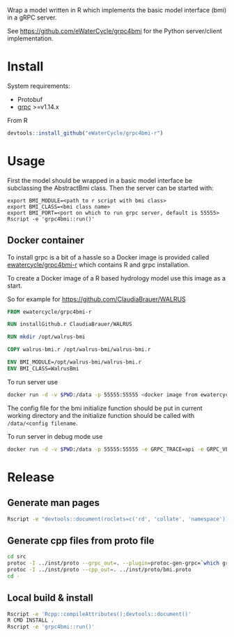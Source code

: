 Wrap a model written in R which implements the basic model interface (bmi) in a gRPC server.

See https://github.com/eWaterCycle/grpc4bmi for the Python server/client implementation.

# Install

System requirements:
* Protobuf
* [grpc](https://github.com/grpc/grpc/blob/master/BUILDING.md) >=v1.14.x

From R

```R
devtools::install_github("eWaterCycle/grpc4bmi-r")
```

# Usage

First the model should be wrapped in a basic model interface be subclassing the AbstractBmi class.
Then the server can be started with:

```
export BMI_MODULE=<path to r script with bmi class>
export BMI_CLASS=<bmi class name>
export BMI_PORT=<port on which to run grpc server, default is 55555>
Rscript -e 'grpc4bmi::run()'
```

## Docker container

To install grpc is a bit of a hassle so a Docker image is provided called [ewatercycle/grpc4bmi-r](https://hub.docker.com/r/ewatercycle/grpc4bmi-r/) which contains R and grpc installation.

To create a Docker image of a R based hydrology model use this image as a start.

So for example for https://github.com/ClaudiaBrauer/WALRUS

```Dockerfile
FROM ewatercycle/grpc4bmi-r

RUN installGithub.r ClaudiaBrauer/WALRUS

RUN mkdir /opt/walrus-bmi

COPY walrus-bmi.r /opt/walrus-bmi/walrus-bmi.r

ENV BMI_MODULE=/opt/walrus-bmi/walrus-bmi.r
ENV BMI_CLASS=WalrusBmi
```

To run server use
```bash
docker run -d -v $PWD:/data -p 55555:55555 <docker image from ewatercycle/grpc4bmi-r>
```
The config file for the bmi initialize function should be put in current working directory and the initialize function should be called with `/data/<config filename`.

To run server in debug mode use
```bash
docker run -d -v $PWD:/data -p 55555:55555 -e GRPC_TRACE=api -e GRPC_VERBOSITY=DEBUG <docker image from ewatercycle/grpc4bmi-r>
```

# Release

## Generate man pages

```bash
Rscript -e "devtools::document(roclets=c('rd', 'collate', 'namespace'))"
```

## Generate cpp files from proto file

```bash
cd src
protoc -I ../inst/proto --grpc_out=. --plugin=protoc-gen-grpc=`which grpc_cpp_plugin` ../inst/proto/bmi.proto
protoc -I ../inst/proto --cpp_out=. ../inst/proto/bmi.proto
cd -
```

## Local build & install

```bash
Rscript -e 'Rcpp::compileAttributes();devtools::document()'
R CMD INSTALL .
Rscript -e 'grpc4bmi::run()'
```
